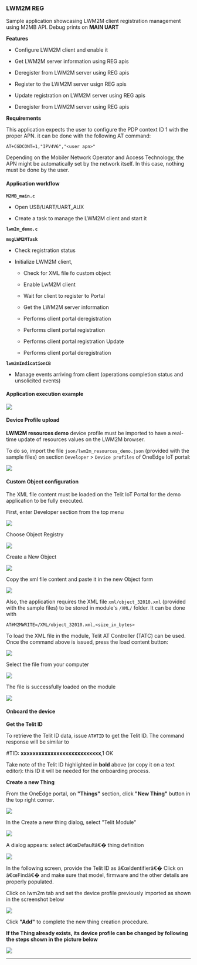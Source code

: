 
### LWM2M REG

Sample application showcasing LWM2M client registration management using M2MB API. Debug prints on **MAIN UART**


**Features**


- Configure LWM2M client and enable it

- Get LWM2M server information using REG apis

- Deregister from LWM2M server using REG apis

- Register to the LWM2M server usign REG apis

- Update registration on LWM2M server using REG apis

- Deregister from LWM2M server using REG apis

**Requirements**

This application expects the user to configure the PDP context ID 1 with the proper APN.
it can be done with the following AT command:

`AT+CGDCONT=1,"IPV4V6","<user apn>"`

Depending on the Mobiler Network Operator and Access Technology, the APN might be automatically set by the network itself. In this case, nothing must be done by the user.


#### Application workflow

**`M2MB_main.c`**

- Open USB/UART/UART_AUX

- Create a task to manage the LWM2M client and start it


**`lwm2m_demo.c`**

**`msgLWM2MTask`**
- Check registration status

- Initialize LWM2M client, 

  - Check for XML file fo custom object
  
  - Enable LwM2M client
  
  - Wait for client to register to Portal
  
  - Get the LWM2M server information

  - Performs client portal deregistration
  
  - Performs client portal registration
  
  - Performs client portal registration Update
  
  - Performs client portal deregistration
  

**`lwm2mIndicationCB`**

- Manage events arriving from client \(operations completion status and unsolicited events\)

#### Application execution example

![](../../pictures/samples/lwm2m_reg_bordered.png)

#### Device Profile upload

**LWM2M resources demo** device profile must be imported to have a real-time update of resources values on the LWM2M browser. 

To do so, import the file `json/lwm2m_resources_demo.json` (provided with the sample files) on section `Developer` > `Device profiles` of OneEdge IoT portal:

![](../../pictures/samples/lwm2m_device_profile_bordered.png)


#### Custom Object configuration

The XML file content must be loaded on the Telit IoT Portal for the demo application to be fully executed.

First, enter Developer section from the top menu

![](../../pictures/samples/lwm2m_xml_1_developer_bordered.png)


Choose Object Registry

![](../../pictures/samples/lwm2m_xml_2_object_registry_bordered.png)


Create a New Object

![](../../pictures/samples/lwm2m_xml_3_new_object_bordered.png)


Copy the xml file content and paste it in the new Object form

![](../../pictures/samples/lwm2m_xml_4_paste_content_bordered.png)



Also, the application requires the XML file `xml/object_32010.xml` (provided with the sample files) to be stored in module's `/XML/` folder. 
It can be done with 

`AT#M2MWRITE=/XML/object_32010.xml,<size_in_bytes>`

To load the XML file in the module, Telit AT Controller (TATC) can be used. Once the command above is issued, press the load content button:

![](../../pictures/samples/lwm2m_xml_5_load_xml_bordered.png)


Select the file from your computer

![](../../pictures/samples/lwm2m_xml_6_file_select_bordered.png)


The file is successfully loaded on the module

![](../../pictures/samples/lwm2m_xml_7_done_bordered.png)

#### Onboard the device

**Get the Telit ID**

To retrieve the Telit ID data, issue `AT#TID` to get the Telit ID. The command response will be similar to

\#TID: **xxxxxxxxxxxxxxxxxxxxxxxxxxx**,1
OK


Take note of the Telit ID highlighted in **bold** above (or copy it on a text editor): this ID it will be needed for the onboarding process.

**Create a new Thing**

From the OneEdge portal, on **"Things"** section, click **"New Thing"** button in the top right corner.

![](../../pictures/samples/lwm2m_new_thing_bordered.png)

In the Create a new thing dialog, select "Telit Module"

![](../../pictures/samples/lwm2m_telit_module_bordered.png)

A dialog appears: select â€œDefaultâ€� thing definition

![](../../pictures/samples/lwm2m_fota_ack_default_thing_bordered.png)

In the following screen, provide the Telit ID as â€œIdentifierâ€�
Click on â€œFindâ€� and make sure that model, firmware and the other details are properly
populated.

Click on lwm2m tab and set the device profile previously imported as shown in the screenshot below

![](../../pictures/samples/lwm2m_demo_device_profile_bordered.png)

Click **"Add"** to complete the new thing creation procedure.

**If the Thing already exists, its device profile can be changed by following the steps shown in the picture below**

![](../../pictures/samples/lwm2m_change_device_profile_bordered.png)

---------------------

